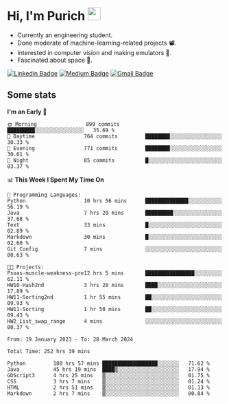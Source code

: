 <h1 align="left">Hi, I'm Purich
<img src="https://media.giphy.com/media/hvRJCLFzcasrR4ia7z/giphy.gif" width="30px"/></h1>

* Currently an engineering student.
* Done moderate of machine-learning-related projects :film_projector:.
* Interested in computer vision and making emulators :space_invader:.
* Fascinated about space :milky_way:.

[![Linkedin Badge](https://img.shields.io/badge/-Purich-blue?style=flat-square&logo=Linkedin&logoColor=white&link=https://www.linkedin.com/in/purich-siritip-16b3b3255/)](https://www.linkedin.com/in/purich-siritip-16b3b3255) [![Medium Badge](https://img.shields.io/badge/-@purich-gray?style=flat-square&labelColor=000000&logo=Medium&link=https://medium.com/@phuritsiritip)](https://medium.com/@phuritsiritip)
[![Gmail Badge](https://img.shields.io/badge/-mark.phurit@gmail.com-c14438?style=flat-square&logo=Gmail&logoColor=white&link=mailto:mark.phurit@gmail.com)](mailto:mark.phurit@gmail.com)

## Some stats

  
  <!--START_SECTION:waka-->
**I'm an Early 🐤** 

```text
🌞 Morning                899 commits         █████████░░░░░░░░░░░░░░░░   35.69 % 
🌆 Daytime                764 commits         ████████░░░░░░░░░░░░░░░░░   30.33 % 
🌃 Evening                771 commits         ████████░░░░░░░░░░░░░░░░░   30.61 % 
🌙 Night                  85 commits          █░░░░░░░░░░░░░░░░░░░░░░░░   03.37 % 
```


📊 **This Week I Spent My Time On** 

```text
💬 Programming Languages: 
Python                   10 hrs 56 mins      ██████████████░░░░░░░░░░░   56.19 % 
Java                     7 hrs 20 mins       █████████░░░░░░░░░░░░░░░░   37.68 % 
Text                     33 mins             █░░░░░░░░░░░░░░░░░░░░░░░░   02.89 % 
Markdown                 30 mins             █░░░░░░░░░░░░░░░░░░░░░░░░   02.60 % 
Git Config               7 mins              ░░░░░░░░░░░░░░░░░░░░░░░░░   00.63 % 

🐱‍💻 Projects: 
Psoas-muscle-weakness-pre12 hrs 5 mins       ████████████████░░░░░░░░░   62.11 % 
HW10-Hash2nd             3 hrs 28 mins       ████░░░░░░░░░░░░░░░░░░░░░   17.89 % 
HW11-Sorting2nd          1 hr 55 mins        ██░░░░░░░░░░░░░░░░░░░░░░░   09.93 % 
HW11-Sorting             1 hr 50 mins        ██░░░░░░░░░░░░░░░░░░░░░░░   09.43 % 
HW2_List_swap_range      4 mins              ░░░░░░░░░░░░░░░░░░░░░░░░░   00.37 % 
```


<!--END_SECTION:waka-->

  <!--START_SECTION:waka-simple-->

```text
From: 19 January 2023 - To: 28 March 2024

Total Time: 252 hrs 39 mins

Python         180 hrs 57 mins ██████████████████░░░░░░░   71.62 %
Java           45 hrs 19 mins  ████▒░░░░░░░░░░░░░░░░░░░░   17.94 %
GDScript3      4 hrs 25 mins   ▒░░░░░░░░░░░░░░░░░░░░░░░░   01.75 %
CSS            3 hrs 7 mins    ▒░░░░░░░░░░░░░░░░░░░░░░░░   01.24 %
HTML           2 hrs 51 mins   ▒░░░░░░░░░░░░░░░░░░░░░░░░   01.13 %
Markdown       2 hrs 7 mins    ▒░░░░░░░░░░░░░░░░░░░░░░░░   00.84 %
```

<!--END_SECTION:waka-simple-->

  <!--![Anurag's GitHub stats](https://github-readme-stats.vercel.app/api?username=vikimark&show_icons=true&theme=gruvbox_light)-->
  
<!--
**vikimark/vikimark** is a ✨ _special_ ✨ repository because its `README.md` (this file) appears on your GitHub profile.

Here are some ideas to get you started:

- 🔭 I’m currently working on ...
- 🌱 I’m currently learning ...
- 👯 I’m looking to collaborate on ...
- 🤔 I’m looking for help with ...
- 💬 Ask me about ...
- 📫 How to reach me: ...
- 😄 Pronouns: ...
- ⚡ Fun fact: ...
-->
